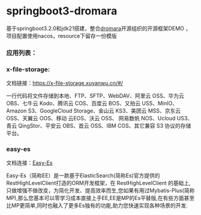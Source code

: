 # springboot3-dromara
基于springboot3.2.0和jdk21搭建，整合[dromara](https://dromara.org/zh)开源组织的开源框架DEMO ，项目配置使用nacos，resource下留存一份模版

### 应用列表：

### x-file-storage:

文档链接：https://x-file-storage.xuyanwu.cn/#/

一行代码将文件存储到本地、FTP、SFTP、WebDAV、阿里云 OSS、华为云 OBS、七牛云 Kodo、腾讯云 COS、百度云 BOS、又拍云 USS、MinIO、 Amazon S3、GoogleCloud Storage、金山云 KS3、美团云 MSS、京东云 OSS、天翼云 OOS、移动 云EOS、沃云 OSS、 网易数帆 NOS、Ucloud US3、青云 QingStor、平安云 OBS、首云 OSS、IBM COS、其它兼容 S3 协议的存储平台。

### easy-es

文档连接：[Easy-Es](https://www.easy-es.cn/)

Easy-Es（简称EE）是一款基于ElasticSearch(简称Es)官方提供的RestHighLevelClient打造的ORM开发框架，在 RestHighLevelClient 的基础上,只做增强不做改变，为简化开发、提高效率而生,您如果有用过Mybatis-Plus(简称MP),那么您基本可以零学习成本直接上手EE,EE是MP的Es平替版,在有些方面甚至比MP更简单,同时也融入了更多Es独有的功能,助力您快速实现各种场景的开发.
